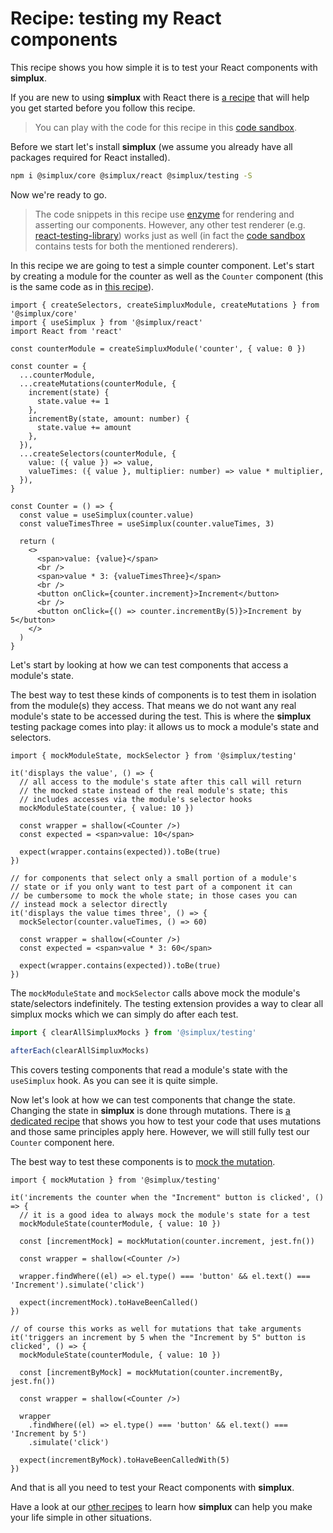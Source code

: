 # Recipe: testing my React components

This recipe shows you how simple it is to test your React components with **simplux**.

If you are new to using **simplux** with React there is [a recipe](../using-in-react-application#readme) that will help you get started before you follow this recipe.

> You can play with the code for this recipe in this [code sandbox](https://codesandbox.io/s/github/MrWolfZ/simplux/tree/master/recipes/react/testing-components).

Before we start let's install **simplux** (we assume you already have all packages required for React installed).

```sh
npm i @simplux/core @simplux/react @simplux/testing -S
```

Now we're ready to go.

> The code snippets in this recipe use [enzyme](https://airbnb.io/enzyme/) for rendering and asserting our components. However, any other test renderer (e.g. [react-testing-library](https://github.com/testing-library/react-testing-library)) works just as well (in fact the [code sandbox](https://codesandbox.io/s/github/MrWolfZ/simplux/tree/master/recipes/react/testing-components) contains tests for both the mentioned renderers).

In this recipe we are going to test a simple counter component. Let's start by creating a module for the counter as well as the `Counter` component (this is the same code as in [this recipe](../using-in-react-application#readme)).

```tsx
import { createSelectors, createSimpluxModule, createMutations } from '@simplux/core'
import { useSimplux } from '@simplux/react'
import React from 'react'

const counterModule = createSimpluxModule('counter', { value: 0 })

const counter = {
  ...counterModule,
  ...createMutations(counterModule, {
    increment(state) {
      state.value += 1
    },
    incrementBy(state, amount: number) {
      state.value += amount
    },
  }),
  ...createSelectors(counterModule, {
    value: ({ value }) => value,
    valueTimes: ({ value }, multiplier: number) => value * multiplier,
  }),
}

const Counter = () => {
  const value = useSimplux(counter.value)
  const valueTimesThree = useSimplux(counter.valueTimes, 3)

  return (
    <>
      <span>value: {value}</span>
      <br />
      <span>value * 3: {valueTimesThree}</span>
      <br />
      <button onClick={counter.increment}>Increment</button>
      <br />
      <button onClick={() => counter.incrementBy(5)}>Increment by 5</button>
    </>
  )
}
```

Let's start by looking at how we can test components that access a module's state.

The best way to test these kinds of components is to test them in isolation from the module(s) they access. That means we do not want any real module's state to be accessed during the test. This is where the **simplux** testing package comes into play: it allows us to mock a module's state and selectors.

```tsx
import { mockModuleState, mockSelector } from '@simplux/testing'

it('displays the value', () => {
  // all access to the module's state after this call will return
  // the mocked state instead of the real module's state; this
  // includes accesses via the module's selector hooks
  mockModuleState(counter, { value: 10 })

  const wrapper = shallow(<Counter />)
  const expected = <span>value: 10</span>

  expect(wrapper.contains(expected)).toBe(true)
})

// for components that select only a small portion of a module's
// state or if you only want to test part of a component it can
// be cumbersome to mock the whole state; in those cases you can
// instead mock a selector directly
it('displays the value times three', () => {
  mockSelector(counter.valueTimes, () => 60)

  const wrapper = shallow(<Counter />)
  const expected = <span>value * 3: 60</span>

  expect(wrapper.contains(expected)).toBe(true)
})
```

The `mockModuleState` and `mockSelector` calls above mock the module's state/selectors indefinitely. The testing extension provides a way to clear all simplux mocks which we can simply do after each test.

```ts
import { clearAllSimpluxMocks } from '@simplux/testing'

afterEach(clearAllSimpluxMocks)
```

This covers testing components that read a module's state with the `useSimplux` hook. As you can see it is quite simple.

Now let's look at how we can test components that change the state. Changing the state in **simplux** is done through mutations. There is [a dedicated recipe](../../advanced/testing-code-using-mutations#readme) that shows you how to test your code that uses mutations and those same principles apply here. However, we will still fully test our `Counter` component here.

The best way to test these components is to [mock the mutation](../../advanced/testing-code-using-mutations#readme).

```tsx
import { mockMutation } from '@simplux/testing'

it('increments the counter when the "Increment" button is clicked', () => {
  // it is a good idea to always mock the module's state for a test
  mockModuleState(counterModule, { value: 10 })

  const [incrementMock] = mockMutation(counter.increment, jest.fn())

  const wrapper = shallow(<Counter />)

  wrapper.findWhere((el) => el.type() === 'button' && el.text() === 'Increment').simulate('click')

  expect(incrementMock).toHaveBeenCalled()
})

// of course this works as well for mutations that take arguments
it('triggers an increment by 5 when the "Increment by 5" button is clicked', () => {
  mockModuleState(counterModule, { value: 10 })

  const [incrementByMock] = mockMutation(counter.incrementBy, jest.fn())

  const wrapper = shallow(<Counter />)

  wrapper
    .findWhere((el) => el.type() === 'button' && el.text() === 'Increment by 5')
    .simulate('click')

  expect(incrementByMock).toHaveBeenCalledWith(5)
})
```

And that is all you need to test your React components with **simplux**.

Have a look at our [other recipes](../../../../..#recipes) to learn how **simplux** can help you make your life simple in other situations.
